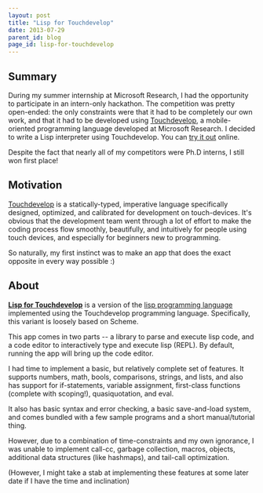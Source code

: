 ```yaml
---
layout: post
title: "Lisp for Touchdevelop"
date: 2013-07-29
parent_id: blog
page_id: lisp-for-touchdevelop
---
```


## Summary

During my summer internship at Microsoft Research, I had the opportunity to 
participate in an intern-only hackathon. The competition was pretty open-ended: 
the only constraints were that it had to be completely our own work, and that 
it had to be developed using [Touchdevelop][td], a 
mobile-oriented programming language developed at Microsoft Research. I decided 
to write a Lisp interpreter using Touchdevelop. You can [try it out][lft] online.

Despite the fact that nearly all of my competitors were Ph.D interns, I still 
won first place!

## Motivation

[Touchdevelop](http://touchdevelop.com) is a statically-typed, imperative 
language specifically designed, optimized, and calibrated for development 
on touch-devices. It's obvious that the development team went through a lot 
of effort to make the coding process flow smoothly, beautifully, and intuitively 
for people using touch devices, and especially for beginners new to programming.

So naturally, my first instinct was to make an app that does the exact opposite 
in every way possible :)

## About

[**Lisp for Touchdevelop**][lft] is a version of the [lisp programming language][lisp] 
implemented using the Touchdevelop programming language. Specifically, this variant is 
loosely based on Scheme.

This app comes in two parts -- a library to parse and execute lisp code, and a code 
editor to interactively type and execute lisp (REPL). By default, running the app 
will bring up the code editor.

I had time to implement a basic, but relatively complete set of features. It supports 
numbers, math, bools, comparisons, strings, and lists, and also has support for 
if-statements, variable assignment, first-class functions (complete with scoping!), 
quasiquotation, and eval.

It also has basic syntax and error checking, a basic save-and-load system, and comes
bundled with a few sample programs and a short manual/tutorial thing.

However, due to a combination of time-constraints and my own ignorance, I was unable to 
implement call-cc, garbage collection, macros, objects, additional data structures 
(like hashmaps), and tail-call optimization.

(However, I might take a stab at implementing these features at some later date if I 
have the time and inclination)


  [td]: http://touchdevelop.com
  [lft]: http://touchdevelop.com/users/michael0x2a/lispfortouchdevelop
  [lisp]: https://en.wikipedia.org/wiki/Lisp_%28programming_language%29